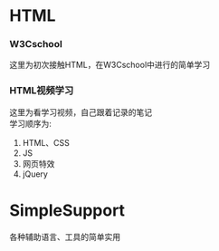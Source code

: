 # HTML
### W3Cschool
这里为初次接触HTML，在W3Cschool中进行的简单学习  

### HTML视频学习
这里为看学习视频，自己跟着记录的笔记  
学习顺序为:  
1. HTML、CSS  
2. JS  
3. 网页特效  
4. jQuery  

# SimpleSupport
各种辅助语言、工具的简单实用